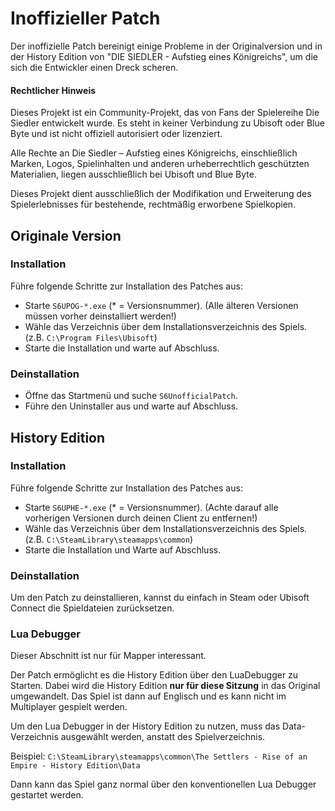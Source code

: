# Inoffizieller Patch

Der inoffizielle Patch bereinigt einige Probleme in der Originalversion und in
der History Edition von "DIE SIEDLER - Aufstieg eines Königreichs", um die sich
die Entwickler einen Dreck scheren.

#### Rechtlicher Hinweis
Dieses Projekt ist ein Community-Projekt, das von Fans der Spielereihe Die 
Siedler entwickelt wurde. Es steht in keiner Verbindung zu Ubisoft oder Blue 
Byte und ist nicht offiziell autorisiert oder lizenziert.

Alle Rechte an Die Siedler – Aufstieg eines Königreichs, einschließlich Marken, 
Logos, Spielinhalten und anderen urheberrechtlich geschützten Materialien, 
liegen ausschließlich bei Ubisoft und Blue Byte.

Dieses Projekt dient ausschließlich der Modifikation und Erweiterung des 
Spielerlebnisses für bestehende, rechtmäßig erworbene Spielkopien.

## Originale Version

### Installation

Führe folgende Schritte zur Installation des Patches aus:

* Starte `S6UPOG-*.exe` (* = Versionsnummer).
  (Alle älteren Versionen müssen vorher deinstalliert werden!)
* Wähle das Verzeichnis über dem Installationsverzeichnis des Spiels.
  (z.B. `C:\Program Files\Ubisoft`)
* Starte die Installation und warte auf Abschluss.

### Deinstallation

* Öffne das Startmenü und suche `S6UnofficialPatch`.
* Führe den Uninstaller aus und warte auf Abschluss.

## History Edition

### Installation

Führe folgende Schritte zur Installation des Patches aus:

* Starte `S6UPHE-*.exe` (* = Versionsnummer).
  (Achte darauf alle vorherigen Versionen durch deinen Client zu entfernen!)
* Wähle das Verzeichnis über dem Installationsverzeichnis des Spiels.
  (z.B. `C:\SteamLibrary\steamapps\common`)
* Starte die Installation und Warte auf Abschluss.

### Deinstallation

Um den Patch zu deinstallieren, kannst du einfach in Steam oder Ubisoft Connect
die Spieldateien zurücksetzen.

### Lua Debugger

Dieser Abschnitt ist nur für Mapper interessant.

Der Patch ermöglicht es die History Edition über den LuaDebugger zu Starten. 
Dabei wird die History Edition __nur für diese Sitzung__ in das Original 
umgewandelt. Das Spiel ist dann auf Englisch und es kann nicht im Multiplayer
gespielt werden.

Um den Lua Debugger in der History Edition zu nutzen, muss das Data-Verzeichnis
ausgewählt werden, anstatt des Spielverzeichnis.

Beispiel: `C:\SteamLibrary\steamapps\common\The Settlers - Rise of an Empire - History Edition\Data`

Dann kann das Spiel ganz normal über den konventionellen Lua Debugger 
gestartet werden.